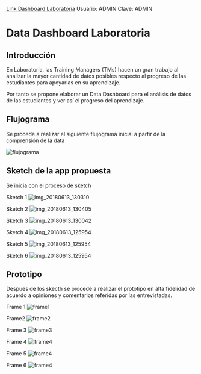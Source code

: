 [Link Dashboard Laboratoria](https://rebecastefany.github.io/lim-2018-05-bc-core-pm-datadashboard/src/login)
Usuario: ADMIN
Clave: ADMIN

# Data Dashboard Laboratoria

## Introducción

En Laboratoria, las Training Managers (TMs) hacen un gran trabajo al analizar la
mayor cantidad de datos posibles respecto al progreso de las estudiantes para
apoyarlas en su aprendizaje.

Por tanto se propone elaborar un Data Dashboard para el análisis de datos de las estudiantes y ver así el progreso del aprendizaje.
## Flujograma

Se procede a realizar el siguiente flujograma inicial a partir de la comprensión de la data

![flujograma](https://user-images.githubusercontent.com/39382009/41407448-108639fa-6f95-11e8-89c9-422b1725feec.png)


## Sketch de la app propuesta

Se inicia con el proceso de sketch

Sketch 1
![img_20180613_130310](https://github.com/RebecaStefany/lim-2018-05-bc-core-pm-datadashboard/blob/develop/img/skecth1.png)

Sketch 2
![img_20180613_130405](https://github.com/RebecaStefany/lim-2018-05-bc-core-pm-datadashboard/blob/develop/img/skecth2.png)

Sketch 3
![img_20180613_130042](https://github.com/RebecaStefany/lim-2018-05-bc-core-pm-datadashboard/blob/develop/img/skecth3.png)

Sketch 4
![img_20180613_125954](https://github.com/RebecaStefany/lim-2018-05-bc-core-pm-datadashboard/blob/develop/img/skecth4.png)

Sketch 5
![img_20180613_125954](https://github.com/RebecaStefany/lim-2018-05-bc-core-pm-datadashboard/blob/develop/img/skecth5.png)

Sketch 6
![img_20180613_125954](https://github.com/RebecaStefany/lim-2018-05-bc-core-pm-datadashboard/blob/develop/img/skecth6.png)


## Prototipo
Despues de los skecth se procede a realizar el prototipo en alta fidelidad de acuerdo a opiniones y comentarios referidas por las
entrevistadas.

Frame 1
![frame1](https://github.com/RebecaStefany/lim-2018-05-bc-core-pm-datadashboard/blob/develop/img/frame1.png)

Frame2
![frame2](https://github.com/RebecaStefany/lim-2018-05-bc-core-pm-datadashboard/blob/develop/img/frame2.png)

Frame 3
![frame3](https://github.com/RebecaStefany/lim-2018-05-bc-core-pm-datadashboard/blob/develop/img/frame3.png)

Frame 4
![frame4](https://github.com/RebecaStefany/lim-2018-05-bc-core-pm-datadashboard/blob/develop/img/frame4.png)

Frame 5
![frame4](https://github.com/RebecaStefany/lim-2018-05-bc-core-pm-datadashboard/blob/develop/img/frame5.png)

Frame 6
![frame4](https://github.com/RebecaStefany/lim-2018-05-bc-core-pm-datadashboard/blob/develop/img/frame6.png)
